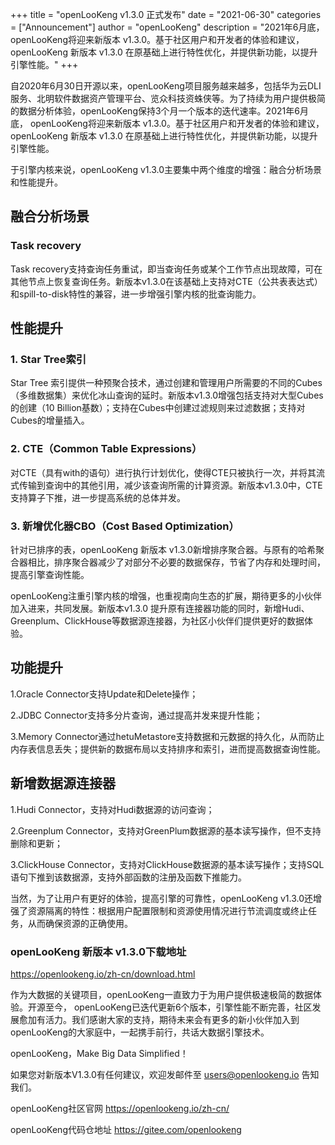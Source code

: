 +++ 
title = "openLooKeng v1.3.0 正式发布"
date = "2021-06-30"
categories = ["Announcement"]
author = "openLooKeng"
description = "2021年6月底，openLooKeng将迎来新版本 v1.3.0。基于社区用户和开发者的体验和建议，openLooKeng 新版本 v1.3.0 在原基础上进行特性优化，并提供新功能，以提升引擎性能。"
+++


自2020年6月30日开源以来，openLooKeng项目服务越来越多，包括华为云DLI服务、北明软件数据资产管理平台、览众科技资蛛侠等。为了持续为用户提供极简的数据分析体验，openLooKeng保持3个月一个版本的迭代速率。2021年6月底， openLooKeng将迎来新版本 v1.3.0。基于社区用户和开发者的体验和建议，openLooKeng 新版本 v1.3.0 在原基础上进行特性优化，并提供新功能，以提升引擎性能。

于引擎内核来说，openLooKeng v1.3.0主要集中两个维度的增强：融合分析场景和性能提升。

## 融合分析场景

### Task recovery

Task recovery支持查询任务重试，即当查询任务或某个工作节点出现故障，可在其他节点上恢复查询任务。新版本v1.3.0在该基础上支持对CTE（公共表表达式）和spill-to-disk特性的兼容，进一步增强引擎内核的批查询能力。

## 性能提升

### 1. Star Tree索引

Star Tree 索引提供一种预聚合技术，通过创建和管理用户所需要的不同的Cubes（多维数据集）来优化冰山查询的延时。新版本v1.3.0增强包括支持对大型Cubes的创建（10 Billion基数）；支持在Cubes中创建过滤规则来过滤数据；支持对Cubes的增量插入。

### 2. CTE（Common Table Expressions）

对CTE（具有with的语句）进行执行计划优化，使得CTE只被执行一次，并将其流式传输到查询中的其他引用，减少该查询所需的计算资源。新版本v1.3.0中，CTE支持算子下推，进一步提高系统的总体并发。

### 3. 新增优化器CBO（Cost Based Optimization）

针对已排序的表，openLooKeng 新版本 v1.3.0新增排序聚合器。与原有的哈希聚合器相比，排序聚合器减少了对部分不必要的数据保存，节省了内存和处理时间，提高引擎查询性能。

openLooKeng注重引擎内核的增强，也重视南向生态的扩展，期待更多的小伙伴加入进来，共同发展。新版本v1.3.0 提升原有连接器功能的同时，新增Hudi、Greenplum、ClickHouse等数据源连接器，为社区小伙伴们提供更好的数据体验。

## 功能提升

1.Oracle Connector支持Update和Delete操作；

2.JDBC Connector支持多分片查询，通过提高并发来提升性能；

3.Memory Connector通过hetuMetastore支持数据和元数据的持久化，从而防止内存表信息丢失；提供新的数据布局以支持排序和索引，进而提高数据查询性能。

## 新增数据源连接器

1.Hudi Connector，支持对Hudi数据源的访问查询；

2.Greenplum Connector，支持对GreenPlum数据源的基本读写操作，但不支持删除和更新；

3.ClickHouse Connector，支持对ClickHouse数据源的基本读写操作；支持SQL语句下推到该数据源，支持外部函数的注册及函数下推能力。

当然，为了让用户有更好的体验，提高引擎的可靠性，openLooKeng v1.3.0还增强了资源隔离的特性：根据用户配置限制和资源使用情况进行节流调度或终止任务，从而确保资源的正确使用。

### **openLooKeng 新版本 v1.3.0下载地址**

<https://openlookeng.io/zh-cn/download.html>

作为大数据的关键项目，openLooKeng一直致力于为用户提供极速极简的数据体验。开源至今， openLooKeng已迭代更新6个版本，引擎性能不断完善，社区发展愈加有活力。我们感谢大家的支持，期待未来会有更多的新小伙伴加入到openLooKeng的大家庭中，一起携手前行，共话大数据引擎技术。

openLooKeng，Make Big Data Simplified！

如果您对新版本V1.3.0有任何建议，欢迎发邮件至 users@openlookeng.io 告知我们。

openLooKeng社区官网 <https://openlookeng.io/zh-cn/>

openLooKeng代码仓地址 <https://gitee.com/openlookeng>
